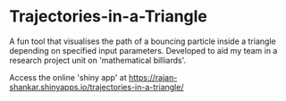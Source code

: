 # Trajectories-in-a-Triangle
A fun tool that visualises the path of a bouncing particle inside a triangle depending on specified input parameters. Developed to aid my team in a research project unit on 'mathematical billiards'.

Access the online 'shiny app' at https://rajan-shankar.shinyapps.io/trajectories-in-a-triangle/
